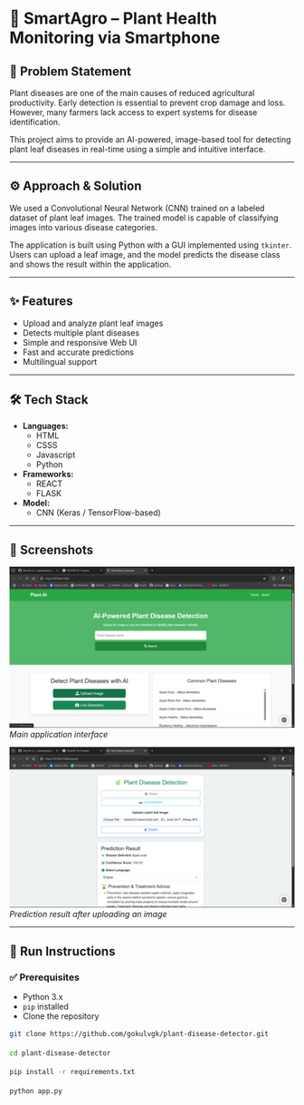 # 🌿 SmartAgro – Plant Health Monitoring via Smartphone

## 🧠 Problem Statement

Plant diseases are one of the main causes of reduced agricultural productivity. Early detection is essential to prevent crop damage and loss. However, many farmers lack access to expert systems for disease identification.

This project aims to provide an AI-powered, image-based tool for detecting plant leaf diseases in real-time using a simple and intuitive interface.

---

## ⚙️ Approach & Solution

We used a Convolutional Neural Network (CNN) trained on a labeled dataset of plant leaf images. The trained model is capable of classifying images into various disease categories.

The application is built using Python with a GUI implemented using `tkinter`. Users can upload a leaf image, and the model predicts the disease class and shows the result within the application.

---

## ✨ Features

- Upload and analyze plant leaf images
- Detects multiple plant diseases
- Simple and responsive Web UI
- Fast and accurate predictions
- Multilingual support

---

## 🛠 Tech Stack

- **Languages:** 
    - HTML
    - CSSS
    - Javascript
    - Python 
- **Frameworks:** 
    - REACT
    - FLASK
- **Model:** 
    - CNN (Keras / TensorFlow-based)  


---

## 📸 Screenshots

![Home page](screenshots/index.png)  
*Main application interface*

![Prediction Example](screenshots/prediction.png)  
*Prediction result after uploading an image*

---

## 🚀 Run Instructions

### ✅ Prerequisites

- Python 3.x
- `pip` installed
- Clone the repository

```bash
git clone https://github.com/gokulvgk/plant-disease-detector.git

cd plant-disease-detector

pip install -r requirements.txt

python app.py

